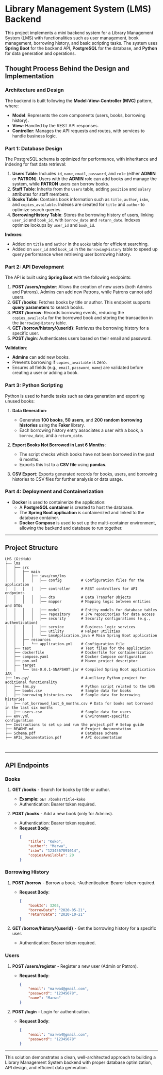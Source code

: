# Library Management System (LMS) Backend

This project implements a mini backend system for a Library Management System (LMS) with functionalities such as user management, book management, borrowing history, and basic scripting tasks. The system uses **Spring Boot** for the backend API, **PostgreSQL** for the database, and **Python** for data generation and operations.

## Thought Process Behind the Design and Implementation

### **Architecture and Design**

The backend is built following the **Model-View-Controller (MVC)** pattern, where:

- **Model**: Represents the core components (users, books, borrowing history).
- **View**: Handled by the REST API responses.
- **Controller**: Manages the API requests and routes, with services to handle business logic.

### **Part 1: Database Design**

The PostgreSQL schema is optimized for performance, with inheritance and indexing for fast data retrieval:

1. **Users Table**: Includes `id`, `name`, `email`, `password`, and `role` (either **ADMIN** or **PATRON**). Users with the **ADMIN** role can add books and manage the system, while **PATRON** users can borrow books.
2. **Staff Table**: Inherits from the `Users` table, adding `position` and `salary` attributes for staff members.
3. **Books Table**: Contains book information such as `title`, `author`, `isbn`, and `copies_available`. Indexes are created for `title` and `author` to optimize search queries.
4. **BorrowingHistory Table**: Stores the borrowing history of users, linking `user_id` and `book_id`, with `borrow_date` and `return_date`. Indexes optimize lookups by `user_id` and `book_id`.

**Indexes**:
- Added on `title` and `author` in the `Books` table for efficient searching.
- Added on `user_id` and `book_id` in the `BorrowingHistory` table to speed up query performance when retrieving user borrowing history.

### **Part 2: API Development**

The API is built using **Spring Boot** with the following endpoints:

1. **POST /users/register**: Allows the creation of new users (both Admins and Patrons). Admins can add new Patrons, while Patrons cannot add users.
2. **GET /books**: Fetches books by title or author. This endpoint supports **query parameters** to search books.
3. **POST /borrow**: Records borrowing events, reducing the `copies_available` for the borrowed book and storing the transaction in the `BorrowingHistory` table.
4. **GET /borrow/history/{userId}**: Retrieves the borrowing history for a specific user.
5. **POST /login**: Authenticates users based on their email and password.

**Validation**:
- **Admins** can add new books.
- Prevents borrowing if `copies_available` is zero.
- Ensures all fields (e.g., `email`, `password`, `name`) are validated before creating a user or adding a book.

### **Part 3: Python Scripting**

Python is used to handle tasks such as data generation and exporting unused books:

1. **Data Generation**:
   - Generates **100 books**, **50 users**, and **200 random borrowing histories** using the **Faker** library.
   - Each borrowing history entry associates a user with a book, a `borrow_date`, and a `return_date`.

2. **Export Books Not Borrowed in Last 6 Months**:
   - The script checks which books have not been borrowed in the past 6 months.
   - Exports this list to a **CSV file** using **pandas**.

3. **CSV Export**: Exports generated records for books, users, and borrowing histories to CSV files for further analysis or data usage.

### **Part 4: Deployment and Containerization**

- **Docker** is used to containerize the application:
  - A **PostgreSQL container** is created to host the database.
  - The **Spring Boot application** is containerized and linked to the database container.
  - **Docker Compose** is used to set up the multi-container environment, allowing the backend and database to run together.

---
## Project Structure
```
LMS (GitHub)
├── lms
│   ├── src
│   │   ├── main
│   │   │   ├── java/com/lms
│   │   │   │   ├── config         # Configuration files for the application
│   │   │   │   ├── controller     # REST controllers for API endpoints
│   │   │   │   ├── dto            # Data Transfer Objects
│   │   │   │   ├── mapper         # Mapping logic between entities and DTOs
│   │   │   │   ├── model          # Entity models for database tables
│   │   │   │   ├── repository     # JPA repositories for data access
│   │   │   │   ├── security       # Security configurations (e.g., authentication)
│   │   │   │   ├── service        # Business logic services
│   │   │   │   ├── utility        # Helper utilities
│   │   │   │   └── LmsApplication.java # Main Spring Boot application
│   │   ├── resources
│   │   │   └── application.yml    # Configuration file
│   ├── test                       # Test files for the application
│   ├── dockerfile                 # Dockerfile for containerization
│   ├── compose.yaml               # Docker Compose configuration
│   ├── pom.xml                    # Maven project descriptor
│   ├── target
│   │   └── lms-0.0.1-SNAPSHOT.jar # Compiled Spring Boot application JAR
├── lms-py/                        # Auxiliary Python project for additional functionality
│   ├── lms.py                     # Python script related to the LMS
│   ├── books.csv                  # Sample data for books
│   ├── borrowing_histories.csv    # Sample data for borrowing histories
│   ├── not_borrowed_last_6_months.csv # Data for books not borrowed in the last six months
│   ├── users.csv                  # Sample data for users
├── env.yml                        # Environment-specific configuration
├── Instructions to set up and run the project.pdf # Setup guide
├── README.md                      # Project documentation
├── Schema.pdf                     # Database schema
├── APIs_Documentation.pdf         # API documentation
   
 
```
---

## API Endpoints

### **Books**

1. **GET /books** - Search for books by title or author.
   - **Example**: `GET /books?title=koko`
   - Authentication: Bearer token required.
   
2. **POST /books** - Add a new book (only for Admins).
   - Authentication: Bearer token required.
   - **Request Body**:
     ```json
     {
         "title": "Koko",
         "author": "Marwa",
         "isbn": "1234567891014",
         "copiesAvailable": 20
     }
     ```

### **Borrowing History**

1. **POST /borrow** - Borrow a book.
   -Authentication: Bearer token required.
   - **Request Body**:
     ```json
     {
         "bookId": 3203,
         "borrowDate": "2020-05-21",
         "returnDate": "2020-10-21"
     }
     ```

2. **GET /borrow/history/{userId}** - Get the borrowing history for a specific user.
   - Authentication: Bearer token required.
### **Users**

1. **POST /users/register** - Register a new user (Admin or Patron).
   - **Request Body**:
     ```json
     {
         "email": "marwa4@gmail.com",
         "password": "12345678",
         "name": "Marwa"
     }
     ```

2. **POST /login** - Login for authentication.
   - **Request Body**:
     ```json
     {
         "email": "marwa4@gmail.com",
         "password": "12345678"
     }
     ```

---


This solution demonstrates a clean, well-architected approach to building a Library Management System backend with proper database optimization, API design, and efficient data generation.
